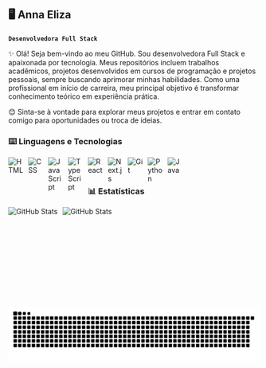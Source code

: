 ## 🖥️ Anna Eliza
**`Desenvolvedora Full Stack`** 

✨ Olá! Seja bem-vindo ao meu GitHub. Sou desenvolvedora Full Stack e apaixonada por tecnologia. Meus repositórios incluem trabalhos acadêmicos, projetos desenvolvidos em cursos de programação e projetos pessoais, sempre buscando aprimorar minhas habilidades. Como uma profissional em início de carreira, meu principal objetivo é transformar conhecimento teórico em experiência prática.

😊 Sinta-se à vontade para explorar meus projetos e entrar em contato comigo para oportunidades ou troca de ideias.

### ⌨️ Linguagens e Tecnologias

<img 
    align="left" 
    alt="HTML"
    title="HTML" 
    width="30px" 
    style="padding-right: 10px;" 
    src="https://cdn.jsdelivr.net/gh/devicons/devicon@latest/icons/html5/html5-original.svg" 
/>
<img 
    align="left" 
    alt="CSS" 
    title="CSS"
    width="30px" 
    style="padding-right: 10px;" 
    src="https://cdn.jsdelivr.net/gh/devicons/devicon@latest/icons/css3/css3-original.svg" 
/>
<img 
    align="left" 
    alt="JavaScript" 
    title="JavaScript"
    width="30px" 
    style="padding-right: 10px;" 
    src="https://cdn.jsdelivr.net/gh/devicons/devicon@latest/icons/javascript/javascript-original.svg" 
/>
<img 
    align="left" 
    alt="TypeScript"
    title="TypeScript" 
    width="30px" 
    style="padding-right: 10px;" 
    src="https://cdn.jsdelivr.net/gh/devicons/devicon@latest/icons/typescript/typescript-original.svg" 
/>
<img 
    align="left" 
    alt="React"
    title="React" 
    width="30px" 
    style="padding-right: 10px;" 
    src="https://cdn.jsdelivr.net/gh/devicons/devicon@latest/icons/react/react-original.svg" 
/>
<img 
    align="left" 
    alt="Next.js" 
    title="Next.js"
    width="30px" 
    style="padding-right: 10px;" 
    src="https://cdn.jsdelivr.net/gh/devicons/devicon@latest/icons/nextjs/nextjs-original.svg" 
/>
<img 
    align="left" 
    alt="Git" 
    title="Git"
    width="30px" 
    style="padding-right: 10px;" 
    src="https://cdn.jsdelivr.net/gh/devicons/devicon@latest/icons/git/git-original.svg" 
/>
<img 
    align="left" 
    alt="Python" 
    title="Python"
    width="30px" 
    style="padding-right: 10px;" 
    src="https://cdn.jsdelivr.net/gh/devicons/devicon@latest/icons/python/python-original.svg" 
/>
<img 
    align="left" 
    alt="Java" 
    title="Java"
    width="30px" 
    style="padding-right: 10px;" 
    src="https://cdn.jsdelivr.net/gh/devicons/devicon/icons/java/java-original.svg" 
/>

<br/>
<br/>

### 📊 Estatísticas

<p>
  <img 
    align="left" 
    alt="GitHub Stats" 
    height="200" 
    style="padding-right: 10px;" 
    src="https://github-readme-stats.vercel.app/api?username=devAnnaEliza&show_icons=true&title_color=50C878&theme=gruvbox&include_all_commits=true&locale=pt-br" 
  />

<img 
      align="left"
      alt="GitHub Stats" 
      height="200" 
      src="https://github-readme-stats.vercel.app/api/top-langs/?username=devAnnaEliza&title_color=50C878&theme=gruvbox&layout=compact&custom_title=Linguagens&langs_count=10" 
  />

</p>

<picture align="center">
  <source media="(prefers-color-scheme: dark)" srcset="https://raw.githubusercontent.com/devAnnaEliza/devAnnaEliza/output/github-contribution-grid-snake-dark.svg">
  <source media="(prefers-color-scheme: light)" srcset="https://raw.githubusercontent.com/devAnnaEliza/devAnnaEliza/output/github-contribution-grid-snake-dark.svg">
  <img align="center" alt="github contribution grid snake animation" src="https://raw.githubusercontent.com/devAnnaEliza/devAnnaEliza/output/github-contribution-grid-snake.svg">
</picture>
